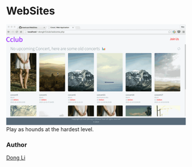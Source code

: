 # WebSites
<html>
<body>
<p>
<img src="https://raw.githubusercontent.com/mewhuan/screenShots/master/cclub1.gif" width="480" height="270"></br>
Play as hounds at the hardest level.
</p>

### Author
<a href="https://github.com/mewhuan">Dong Li</a>
</body>
</html>
